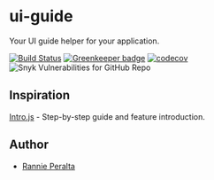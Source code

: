 # ui-guide

Your UI guide helper for your application.

[![Build Status](https://img.shields.io/endpoint.svg?url=https%3A%2F%2Factions-badge.atrox.dev%2Frannie-peralta%2Fui-guide%2Fbadge%3Fref%3Ddevelop&style=flat)](https://actions-badge.atrox.dev/rannie-peralta/ui-guide/goto?ref=develop)
[![Greenkeeper badge](https://badges.greenkeeper.io/rannie-peralta/ui-guide.svg)](https://greenkeeper.io/)
[![codecov](https://codecov.io/gh/rannie-peralta/ui-guide/branch/develop/graph/badge.svg)](https://codecov.io/gh/rannie-peralta/ui-guide)
![Snyk Vulnerabilities for GitHub Repo](https://img.shields.io/snyk/vulnerabilities/github/rannie-peralta/ui-guide)

## Inspiration

[Intro.js](https://introjs.com/) - Step-by-step guide and feature introduction.

## Author

- [Rannie Peralta](https://twitter.com/rannie_peralta)
